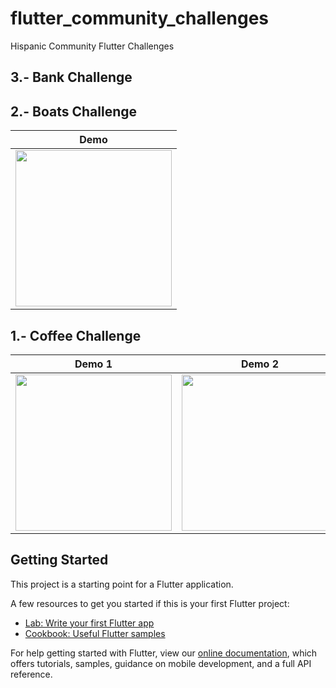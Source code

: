 # flutter_community_challenges

Hispanic Community Flutter Challenges

## 3.- Bank Challenge

## 2.- Boats Challenge
| Demo |
|----------------|
|<img src="https://media1.giphy.com/media/cooaFpE9NIh1xVOvEu/giphy.gif" width="250">

## 1.- Coffee Challenge
| Demo 1 | Demo 2 |
|----------------|--------------|
|<img src="https://media4.giphy.com/media/A2WkSqOmUBxZa91vWK/giphy.gif" width="250">|<img src="https://media3.giphy.com/media/WgxTvDbIRNxAHXO5wF/giphy.gif" width="250">|


## Getting Started

This project is a starting point for a Flutter application.

A few resources to get you started if this is your first Flutter project:

- [Lab: Write your first Flutter app](https://flutter.dev/docs/get-started/codelab)
- [Cookbook: Useful Flutter samples](https://flutter.dev/docs/cookbook)

For help getting started with Flutter, view our
[online documentation](https://flutter.dev/docs), which offers tutorials,
samples, guidance on mobile development, and a full API reference.
